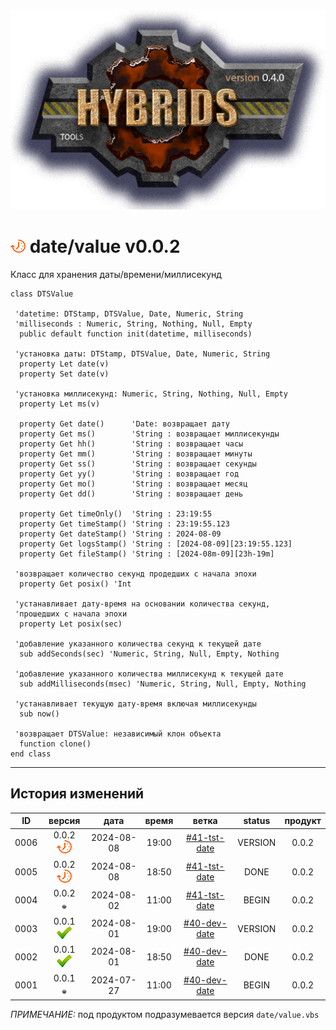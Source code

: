 [![logo](../../logo.png)](../../docs.md "documentation") 

[M]: ../date.md        "родитель"
[P]: ../../icons/progress.png  "в процессе..."
[S]: ../../icons/success.png   "ошибок не обнаружено"
[E]: ../../icons/empty.png     "нет данных"

[Tree]: tree.md

[![P]][M] date/value v0.0.2
===========================
Класс для хранения даты/времени/миллисекунд  


```vbs
class DTSValue

 'datetime: DTStamp, DTSValue, Date, Numeric, String
 'milliseconds : Numeric, String, Nothing, Null, Empty
  public default function init(datetime, milliseconds)

 'установка даты: DTStamp, DTSValue, Date, Numeric, String
  property Let date(v) 
  property Set date(v) 

 'установка миллисекунд: Numeric, String, Nothing, Null, Empty
  property Let ms(v)  

  property Get date()      'Date: возвращает дату
  property Get ms()        'String : возвращает миллисекунды
  property Get hh()        'String : возвращает часы
  property Get mm()        'String : возвращает минуты
  property Get ss()        'String : возвращает секунды
  property Get yy()        'String : возвращает год
  property Get mo()        'String : возвращает месяц
  property Get dd()        'String : возвращает день

  property Get timeOnly()  'String : 23:19:55
  property Get timeStamp() 'String : 23:19:55.123
  property Get dateStamp() 'String : 2024-08-09
  property Get logsStamp() 'String : [2024-08-09][23:19:55.123]
  property Get fileStamp() 'String : [2024-08m-09][23h-19m]

 'возвращает количество секунд продедших с начала эпохи
  property Get posix() 'Int 

 'устанавливает дату-время на основании количества секунд, 
 'прошедших с начала эпохи
  property Let posix(sec)

 'добавление указанного количества секунд к текущей дате
  sub addSeconds(sec) 'Numeric, String, Null, Empty, Nothing 

 'добавление указанного количества миллисекунд к текущей дате
  sub addMilliseconds(msec) 'Numeric, String, Null, Empty, Nothing 

 'устанавливает текущую дату-время включая миллисекунды
  sub now()

 'возвращает DTSValue: независимый клон объекта
  function clone()
end class
```



--------------------------------------------------------------------------------

История изменений 
-----------------

| **ID** |      версия     |    дата    | время |     ветка      | status  | продукт |  
|:------:|:---------------:|:----------:|:-----:|:--------------:|:-------:|:-------:|  
|  0006  | 0.0.2 [![P]][M] | 2024-08-08 | 19:00 | [#41-tst-date] | VERSION |  0.0.2  |  
|  0005  | 0.0.2 [![P]][M] | 2024-08-08 | 18:50 | [#41-tst-date] |  DONE   |  0.0.2  |  
|  0004  | 0.0.2 [![E]][M] | 2024-08-02 | 11:00 | [#41-tst-date] |  BEGIN  |  0.0.2  |  
|  0003  | 0.0.1 [![S]][M] | 2024-08-01 | 19:00 | [#40-dev-date] | VERSION |  0.0.2  |  
|  0002  | 0.0.1 [![S]][M] | 2024-08-01 | 18:50 | [#40-dev-date] |  DONE   |  0.0.2  |  
|  0001  | 0.0.1 [![E]][M] | 2024-07-27 | 11:00 | [#40-dev-date] |  BEGIN  |  0.0.2  |  

*ПРИМЕЧАНИЕ:* под продуктом подразумевается версия `date/value.vbs`  

[#40-dev-date]:  ../../history.md#-v040-dev
[#41-tst-date]:  ../../history.md#-v041-tst
	